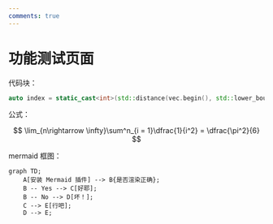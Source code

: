 ```yaml
---
comments: true
---
```

# 功能测试页面

代码块：

```cpp
auto index = static_cast<int>(std::distance(vec.begin(), std::lower_bound(vec.begin(), vec.end(), val));
```

公式：

$$
\lim_{n\rightarrow \infty}\sum^n_{i = 1}\dfrac{1}{i^2} = \dfrac{\pi^2}{6}
$$

mermaid 框图：

```mermaid
graph TD;
    A[安装 Mermaid 插件] --> B{是否渲染正确};
    B -- Yes --> C[好耶];
    B -- No --> D[坏！];
    C --> E[行吧];
    D --> E;
```
